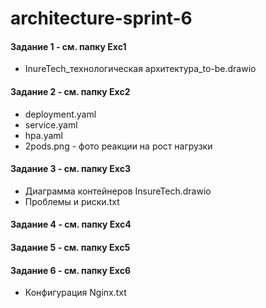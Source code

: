 # architecture-sprint-6

#### Задание 1  - см. папку Exc1

- InureTech_технологическая архитектура_to-be.drawio

#### Задание 2  - см. папку Exc2

- deployment.yaml
- service.yaml
- hpa.yaml
- 2pods.png - фото реакции на рост нагрузки

####  Задание 3  - см. папку Exc3

- Диаграмма контейнеров InsureTech.drawio
- Проблемы и риски.txt

####  Задание 4  - см. папку Exc4



####  Задание 5  - см. папку Exc5



####  Задание 6  - см. папку Exc6

- Конфигурация Nginx.txt
